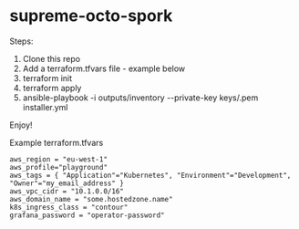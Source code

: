 # supreme-octo-spork

Steps:
1. Clone this repo
2. Add a terraform.tfvars file - example below
3. terraform init
4. terraform apply
5. ansible-playbook -i outputs/inventory --private-key keys/<something>.pem installer.yml

Enjoy!

Example terraform.tfvars
```
aws_region = "eu-west-1"
aws_profile="playground"
aws_tags = { "Application"="Kubernetes", "Environment"="Development", "Owner"="my_email_address" }
aws_vpc_cidr = "10.1.0.0/16"
aws_domain_name = "some.hostedzone.name"
k8s_ingress_class = "contour"
grafana_password = "operator-password"
```

